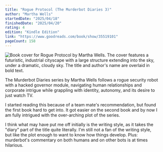 ```yaml
---
title: "Rogue Protocol (The Murderbot Diaries 3)"
author: "Martha Wells"
startedDate: "2025/04/18"
finishedDate: "2025/04/20"
rating: 4
edition: "Kindle Edition"
link: "https://www.goodreads.com/book/show/35519101"
pageCount: 158
---
```


![Book cover for Rogue Protocol by Martha Wells. The cover features a futuristic, industrial cityscape with a large structure extending into the sky, under a dramatic, cloudy sky. The title and author's name are overlaid in bold text.](https://images-na.ssl-images-amazon.com/images/S/compressed.photo.goodreads.com/books/1506001607i/35519101.jpg)


The Murderbot Diaries series by Martha Wells follows a rogue security robot with a hacked governor module, navigating human relationships and corporate intrigue while grappling with identity, autonomy, and its desire to just watch TV.

I started reading this because of a team mate's recommendation, but found the first book hard to get into. It got easier on the second book and by now I am fully intrigued with the over-arching plot of the series. 

I think what may have put me off initially is the writing style, as it takes the "diary" part of the title quite literally. I'm still not a fan of the writing style, but like the plot enough to want to know how things develop. Plus: murderbot's commentary on both humans and on other bots is at times hilarious.

